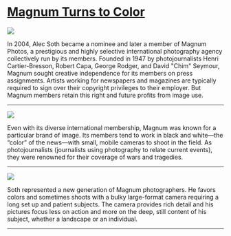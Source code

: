 # [Magnum Turns to Color](http://artsmia.github.io/griot/#/stories/1406)

![](http://cdn.dx.artsmia.org/thumbs/tn_mia_39244a.jpg)

In 2004, Alec Soth became a nominee and later a member of Magnum Photos, a prestigious and highly selective international photography agency collectively run by its members. Founded in 1947 by photojournalists Henri Cartier-Bresson, Robert Capa, George Rodger, and David "Chim" Seymour, Magnum sought creative independence for its members on press assignments. Artists working for newspapers and magazines are typically required to sign over their copyright privileges to their employer. But Magnum members retain this right and future profits from image use. 

---

![](http://cdn.dx.artsmia.org/thumbs/tn_mia_71802a.jpg)

Even with its diverse international membership, Magnum was known for a particular brand of image. Its members tend to work in black and white—the “color” of the news—with small, mobile cameras to shoot in the field. As photojournalists (journalists using photography to relate current events), they were renowned for their coverage of wars and tragedies.  

---

![](http://cdn.dx.artsmia.org/thumbs/tn_080623_mia336_4513.jpg)

Soth represented a new generation of Magnum photographers. He favors colors and sometimes shoots with a bulky large-format camera requiring a long set up and patient subjects. The camera provides rich detail and his pictures focus less on action and more on the deep, still content of his subject, whether a landscape or an individual.

---
